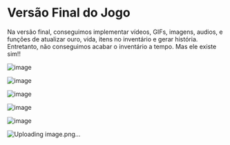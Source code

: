 # Versão Final do Jogo
<p>Na versão final, conseguimos implementar vídeos, GIFs, imagens, audios, e funções de atualizar ouro, vida, itens no inventário e gerar história. Entretanto, não conseguimos acabar o inventário a tempo. Mas ele existe sim!!</p>

![image](https://github.com/user-attachments/assets/e5b3a66e-02d2-4ff7-a7fd-8a1a835a8c29)

![image](https://github.com/user-attachments/assets/8d9713fd-1088-46e1-866c-79ca44a93810)

![image](https://github.com/user-attachments/assets/e5dbaa35-3752-4596-b5fc-15b8e736473e)

![image](https://github.com/user-attachments/assets/fa9946bf-a86c-4c5a-8d93-1433f9caefa7)

![image](https://github.com/user-attachments/assets/d0a48c12-33eb-4d3d-846e-b26156d71c21)

![Uploading image.png…]()
